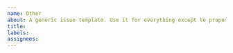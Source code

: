 ```yaml
---
name: Other
about: A generic issue template. Use it for everything except to propose a new tool.
title: 
labels: 
assignees: 
---
```

